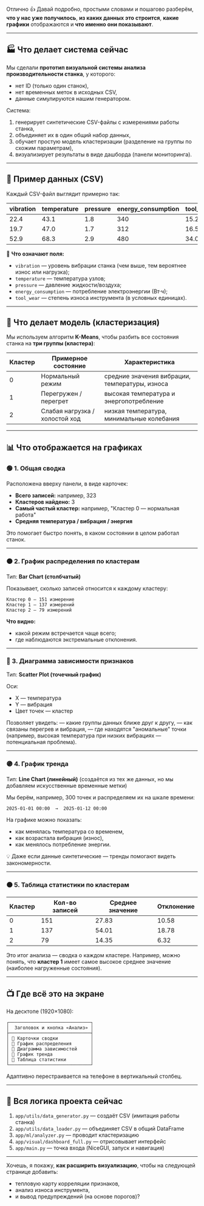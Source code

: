 Отлично 👍
Давай подробно, простыми словами и пошагово разберём, **что у нас уже получилось**, **из каких данных это строится**, **какие графики** отображаются и **что именно они показывают**.

---

## 🏭 Что делает система сейчас

Мы сделали **прототип визуальной системы анализа производительности станка**, у которого:

* нет ID (только один станок),
* нет временных меток в исходных CSV,
* данные симулируются нашим генератором.

Система:

1. генерирует синтетические CSV-файлы с измерениями работы станка,
2. объединяет их в один общий набор данных,
3. обучает простую модель кластеризации (разделение на группы по схожим параметрам),
4. визуализирует результаты в виде дашборда (панели мониторинга).

---

## 📄 Пример данных (CSV)

Каждый CSV-файл выглядит примерно так:

| vibration | temperature | pressure | energy_consumption | tool_wear |
| --------- | ----------- | -------- | ------------------ | --------- |
| 22.4      | 43.1        | 1.8      | 340                | 15.2      |
| 19.7      | 47.0        | 1.7      | 312                | 16.5      |
| 52.9      | 68.3        | 2.9      | 480                | 34.0      |

🔹 **Что означают поля:**

* `vibration` — уровень вибрации станка (чем выше, тем вероятнее износ или нагрузка);
* `temperature` — температура узлов;
* `pressure` — давление жидкости/воздуха;
* `energy_consumption` — потребление электроэнергии (Вт·ч);
* `tool_wear` — степень износа инструмента (в условных единицах).

---

## 🧠 Что делает модель (кластеризация)

Мы используем алгоритм **K-Means**, чтобы разбить все состояния станка на **три группы (кластера)**:

| Кластер | Примерное состояние            | Характеристика                                 |
| ------- | ------------------------------ | ---------------------------------------------- |
| 0       | Нормальный режим               | средние значения вибрации, температуры, износа |
| 1       | Перегружен / перегрет          | высокая температура и энергопотребление        |
| 2       | Слабая нагрузка / холостой ход | низкая температура, минимальные колебания      |

---

## 📊 Что отображается на графиках

### 🟢 1. **Общая сводка**

Расположена вверху панели, в виде карточек:

* **Всего записей:** например, 323
* **Кластеров найдено:** 3
* **Самый частый кластер:** например, "Кластер 0 — нормальная работа"
* **Средняя температура / вибрация / энергия**

Это помогает быстро понять, в каком состоянии в целом работал станок.

---

### 🟠 2. **График распределения по кластерам**

Тип: **Bar Chart (столбчатый)**

Показывает, сколько записей относится к каждому кластеру:

```
Кластер 0 — 151 измерение
Кластер 1 — 137 измерений
Кластер 2 — 79 измерений
```

**Что видно:**

* какой режим встречается чаще всего;
* где наблюдаются экстремальные отклонения.

---

### 🔵 3. **Диаграмма зависимости признаков**

Тип: **Scatter Plot (точечный график)**

Оси:

* X — температура
* Y — вибрация
* Цвет точек — кластер

Позволяет увидеть:
— какие группы данных ближе друг к другу,
— как связаны перегрев и вибрация,
— где находятся "аномальные" точки (например, высокая температура при низких вибрациях — потенциальная проблема).

---

### 🟣 4. **График тренда**

Тип: **Line Chart (линейный)**
(создаётся из тех же данных, но мы добавляем искусственные временные метки)

Мы берём, например, 300 точек и распределяем их на шкале времени:

```
2025-01-01 00:00  →  2025-01-12 00:00
```

На графике можно показать:

* как менялась температура со временем,
* как возрастала вибрация (износ),
* как менялось потребление энергии.

💡 Даже если данные синтетические — тренды помогают видеть закономерности.

---

### 🟤 5. **Таблица статистики по кластерам**

| Кластер | Кол-во записей | Среднее значение | Отклонение |
| ------- | -------------- | ---------------- | ---------- |
| 0       | 151            | 27.83            | 10.58      |
| 1       | 137            | 54.01            | 18.78      |
| 2       | 79             | 14.35            | 6.32       |

Это итог анализа — сводка о каждом кластере.
Например, можно понять, что **кластер 1** имеет самое высокое среднее значение (наиболее нагруженные состояния).

---

## 📺 Где всё это на экране

На десктопе (1920×1080):

```
┌──────────────────────────────┐
│  Заголовок и кнопка «Анализ» │
├──────────────────────────────┤
│ 🔹 Карточки сводки            │
│ 🔸 График распределения       │
│ 🔹 Диаграмма зависимостей     │
│ 🔸 График тренда              │
│ 🔹 Таблица статистики         │
└──────────────────────────────┘
```

Адаптивно перестраивается на телефоне в вертикальный столбец.

---

## 🧩 Вся логика проекта сейчас

1. `app/utils/data_generator.py` — создаёт CSV (имитация работы станка)
2. `app/utils/data_loader.py` — объединяет CSV в общий DataFrame
3. `app/ml/analyzer.py` — проводит кластеризацию
4. `app/visual/dashboard_full.py` — отрисовывает интерфейс
5. `app/main.py` — точка входа (NiceGUI, запуск и навигация)

---

Хочешь, я покажу, **как расширить визуализацию**, чтобы на следующей странице добавить:

* тепловую карту корреляции признаков,
* анализ износа инструмента,
* и вывод предупреждений (на основе порогов)?
